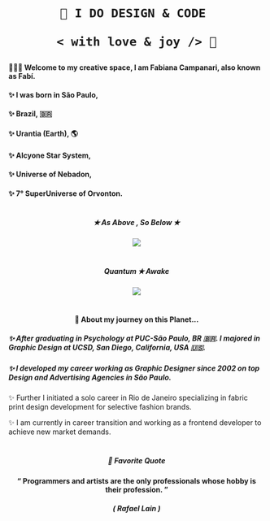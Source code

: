   <h1 align="center" >
 
    🎨 I DO DESIGN & CODE 
   
     < with love & joy /> 🧡 
     
   </h1>


####  🧘🏼‍♀️ Welcome to my creative space, I am Fabiana Campanari, also known as Fabí. 

####  ✨  I was born in São Paulo,  

####  ✨  Brazil, 🇧🇷

####  ✨  Urantia (Earth), 🌎 

####  ✨  Alcyone Star System, 

####  ✨  Universe of Nebadon, 

####  ✨  7° SuperUniverse of Orvonton.
 
#

##### <p align="center">  ✭ As Above , So Below  ✭ </p>
   
<p align="center">
  <img src="https://user-images.githubusercontent.com/113218619/207962226-673d57ec-c076-47c4-8f8a-c1e57e834f6f.gif" />
 
 #

##### <p align="center">  Quantum  ✭ Awake     </p> 

<p align="center">
<img src="https://github.com/FabianaCampanari/FabianaCampanari/assets/113218619/0a6fda50-d109-4b4a-8183-61df53adde03" />

#
                
#### <p align="center"> 🚀 About my journey on this Planet...  </p>

##### ✨ After graduating in Psychology at PUC-São Paulo, BR 🇧🇷. I majored in Graphic Design at UCSD, San Diego, California, USA 🇺🇸. </p>

##### ✨ I developed my career working as Graphic Designer since 2002 on top Design and Advertising Agencies in São Paulo. </p>

✨ Further I initiated a solo career in Rio de Janeiro specializing in fabric print design development for selective fashion brands. </p>

✨ I am currently in career transition and working as a frontend developer to achieve new market demands.

#

##### <p align="center">  🌟 Favorite Quote </p>  
 
#### <p align="center"> “ Programmers and artists are the only professionals whose hobby is their profession. ” </p>

##### <p align="center"> ( Rafael Lain ) </p>









 
 
